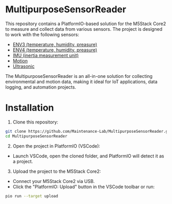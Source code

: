 # MultipurposeSensorReader
 
This repository contains a PlatformIO-based solution for the M5Stack Core2 to measure and collect data from various sensors. The project is designed to work with the following sensors:
* [ENV3 (temperature, humidity, preasure)](https://docs.m5stack.com/en/unit/envIII)
* [ENV4 (temperature, humidity, preasure)](https://docs.m5stack.com/en/unit/envIIIhttps://docs.m5stack.com/en/unit/ENV%E2%85%A3%20Unit)
* [IMU (inertia measurement unit)](https://docs.m5stack.com/en/unit/IMU)
* [Motion](https://docs.m5stack.com/en/unit/pir)
* [Ultrasonic](https://docs.m5stack.com/en/unit/ULTRASONIC%20I2C)
  
The MultipurposeSensorReader is an all-in-one solution for collecting environmental and motion data, making it ideal for IoT applications, data logging, and automation projects.

# Installation
1. Clone this repository:
```bash
git clone https://github.com/Maintenance-Lab/MultipurposeSensorReader.git
cd MultipurposeSensorReader
```
2. Open the project in PlatformIO (VSCode):
* Launch VSCode, open the cloned folder, and PlatformIO will detect it as a project.
3. Upload the project to the M5Stack Core2:
* Connect your M5Stack Core2 via USB.
* Click the "PlatformIO: Upload" button in the VSCode toolbar or run:
```bash
pio run --target upload
```

